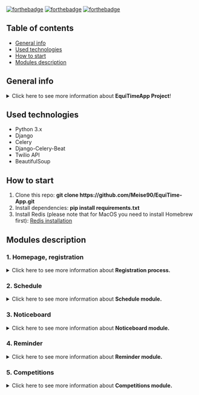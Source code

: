 
[![forthebadge](https://forthebadge.com/images/badges/made-with-python.svg)](https://forthebadge.com)
[![forthebadge](https://forthebadge.com/images/badges/powered-by-coffee.svg)](https://forthebadge.com)
[![forthebadge](https://forthebadge.com/images/badges/built-with-love.svg)](https://forthebadge.com)
## Table of contents

* [General info](#general)
* [Used technologies](#used-technologies)
* [How to start](#how-to-start)
* [Modules description](#modules-description)

## General info
<details>
<summary>Click here to see more information about <b>EquiTimeApp Project</b>!</summary>
<br>
The application was created in Django and is used to manage an equestrian 
center. It is divided into several minor applications that are designed to 
improve the daily operations of the center and its users. Each application will be 
descriebd below.
<hr>
<strong>The whole project is under constant development</strong>
</details>


## Used technologies

<ul>
<li>Python 3.x</li>
<li>Django</li>
<li>Celery</li>
<li>Django-Celery-Beat</li>
<li>Twilio API</li>
<li>BeautifulSoup</li>
</ul>

## How to start

<ol>
<li>Clone this repo: <b>git clone https://github.com/Meise90/EquiTime-App.git</b></li>
<li>Install dependencies: <b>pip install requirements.txt</b></li>
<li>Install Redis (please note that for MacOS you need to install Homebrew first): <a href="https://redis.io/docs/getting-started/installation/" target="_blank">Redis installation</a></li>
</ol>


## Modules description
### 1. Homepage, registration

<details>
<summary>Click here to see more information about <b>Registration process.</b></summary>
<br>
A new user must sign up to see contents of other tabs and be able to use the features.
After filling out the forms (validation of each data, unique username and email address) the user gets two 
emails: a welcome email and email with one-time generated token to confirm his identity, 
email address and finish the registration process. After that user gets logged in automatically and can start using the app. 
In database he is marked as active user. If user doesn't activate his account in 24 hours by clicking the link he will 
be deleted from the database - Celery and Celery-beat are responsible for this task. Beat is checking the database 
every single hour.
</details>


### 2. Schedule
<details>
<summary>Click here to see more information about <b>Schedule module.</b></summary>
<br>
This tab is visible for all registered and active users. The functionality of this app is
to help organize the occupancy of the indoor arena in the center. The schedule should be
used to enter planned activities with the horse (e.g. jumping, flat work, dressage training etc.).
Indoor arena capacity is limited, it helps to plan the trainings so that there won't be 
20 horses inside at the same hour. The schedule is being cleared every week at 2 AM on Mondays - 
Celery and Celery-beat are responsible for this task as well. 
Schedule can be cleared at any time by the Admin.
</details>

### 3. Noticeboard
<details>
<summary>Click here to see more information about <b>Noticeboard module.</b></summary>
<br>
This tab is visible for all registered and active users. 
The noticeboard helps to communicate important information to all users of 
the stable. 
Each user can pin a note, which is visible to all other active users. 
A note can only be edited or deleted by the user who is the author of 
the note. 
Only the administrator can delete all notes. 
Each note is signed with the author's nickname and the date and time of 
creation.
</details>


### 4. Reminder
<details>
<summary>Click here to see more information about <b>Reminder module.</b></summary>
<br>
This tab is visible for all registered and active users. 
The app allows a logged-in user to add an activity, set its date and time and then set a reminder for a given day and 
time. The reminder is sent to the email address provided by the user during registration. 
The user can also tick a checkbox so that the reminder is also sent to their phone by text message. 
Each logged-in user can only see their own events and cannot access other users' events. 
This module uses the Twilio API (for text message sending) and of course Celery and Celery-Beat.
</details>

### 5. Competitions
<details>
<summary>Click here to see more information about <b>Competitions module.</b></summary>
<br>
This tab is visible for all registered and active users. 
This tab shows a list of the current 100 upcoming equestrian events in Poland and links to them. The tool used here is BeautifulSoup, 
web scraping based on the website www.zawodykonne.com - tab 'Current'.
</details>




